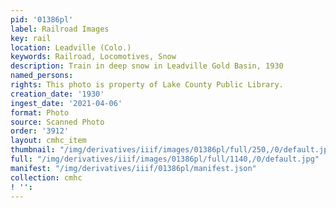 ```yaml
---
pid: '01386pl'
label: Railroad Images
key: rail
location: Leadville (Colo.)
keywords: Railroad, Locomotives, Snow
description: Train in deep snow in Leadville Gold Basin, 1930
named_persons: 
rights: This photo is property of Lake County Public Library.
creation_date: '1930'
ingest_date: '2021-04-06'
format: Photo
source: Scanned Photo
order: '3912'
layout: cmhc_item
thumbnail: "/img/derivatives/iiif/images/01386pl/full/250,/0/default.jpg"
full: "/img/derivatives/iiif/images/01386pl/full/1140,/0/default.jpg"
manifest: "/img/derivatives/iiif/01386pl/manifest.json"
collection: cmhc
! '': 
---
```

